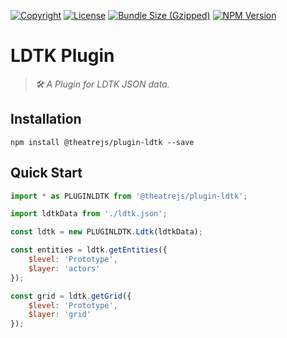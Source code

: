 [![Copyright](https://img.shields.io/badge/©-deformhead-white.svg)](https://github.com/deformhead) [![License](https://img.shields.io/badge/license-MIT-blue.svg)](https://github.com/theatrejs/plugin-ldtk/blob/master/LICENSE) [![Bundle Size (Gzipped)](https://img.shields.io/bundlejs/size/@theatrejs/plugin-ldtk@latest)](https://www.npmjs.com/package/@theatrejs/plugin-ldtk/v/latest) [![NPM Version](https://img.shields.io/npm/v/@theatrejs/plugin-ldtk/latest)](https://www.npmjs.com/package/@theatrejs/plugin-ldtk/v/latest)

# LDTK Plugin

> *🛠️ A Plugin for LDTK JSON data.*

## Installation

```shell
npm install @theatrejs/plugin-ldtk --save
```

## Quick Start

```javascript
import * as PLUGINLDTK from '@theatrejs/plugin-ldtk';

import ldtkData from './ldtk.json';

const ldtk = new PLUGINLDTK.Ldtk(ldtkData);

const entities = ldtk.getEntities({
    $level: 'Prototype',
    $layer: 'actors'
});

const grid = ldtk.getGrid({
    $level: 'Prototype',
    $layer: 'grid'
});
```
